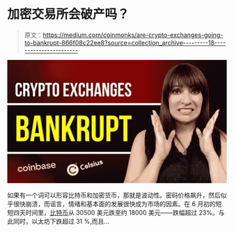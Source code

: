 # 加密交易所会破产吗？

> 原文：<https://medium.com/coinmonks/are-crypto-exchanges-going-to-bankrupt-866f08c22ee8?source=collection_archive---------18----------------------->

![](img/86d552fdab680b61fecb2680ea3dd2c2.png)

如果有一个词可以形容比特币和加密货币，那就是波动性。密码价格飙升，然后似乎很快崩溃，而谣言，情绪和基本面的发展很快成为市场的因素。在 6 月初的短短四天时间里，[比特币](https://www.bankrate.com/investing/what-is-bitcoin/)从 30500 美元跌至约 18000 美元——跌幅超过 23%。与此同时，以太坊下跌超过 31 %,而且…